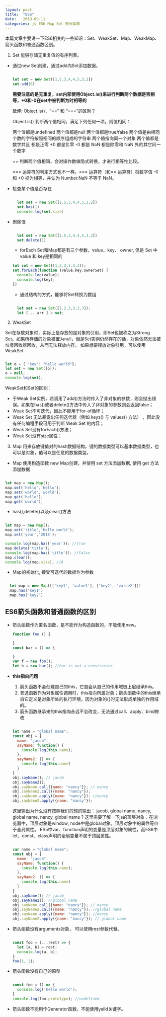 ```yaml
---
layout: post
title:  "ES6"
date:   2019-09-11
categories: js ES6 Map Set 箭头函数
---
```


本篇文章主要讲一下ES6相关的一些知识：Set、WeakSet、Map、WeakMap、箭头函数和普通函数区别。

1. Set 能够存储无重复值的有序列表。

- 通过new Set创建，通过add向Set添加数据。

  ```js

  let set = new Set([1,5,3,4,4,5,3,2])
  set.add(6)

  ```
  <b>需要注意的是无重复，set内部使用Object.is()来进行判断两个数据是否相等，+0和-0在set中被判断为时相等的</b>

  延伸: Object.is()、“==” 和 “===”的区别？

  Object.is() 判断两个值相同，满足下列任何一项，则值相同：

    两个值都是undefined
    两个值都是null
    两个值都是true/false
    两个值是由相同个数的字符按照相同的顺序组成的字符串
    两个值指向同一个对象
    两个值都是数字并且
      都是正零 +0
      都是负零 -0
      都是 NaN
      都是除零和 NaN 外的其它同一个数字

  == 判断两个值相同，会对操作数做隐式转换，才进行相等性比较。

  === 运算符的判定方式也不一样。=== 运算符（和== 运算符）将数字值 -0 和 +0 视为相等，并认为 Number.NaN 不等于 NaN。

- 检查某个值是否存在

  ```js

    let set = new Set([1,5,3,4,4,5,3,2])
    set.has(1)
    console.log(set.size)

  ```
- 删除值

  ```js

    let set = new Set([1,5,3,4,4,5,3,2])
    set.delete(1)

  ```

  - forEach Set和Map都是有三个参数，value、key、 owner, 但是 Set 中 value 和 key是相同的 

  ```js
  let set = new Set([1,2,3,3,3,3]);
  set.forEach(function (value,key,ownerSet) {
    console.log(value);
    console.log(key);           
  })
  ```

  - 通过结构的方式，能够将Set转换为数组

  ```js

    let set = new Set([1,2,3,3,3,3]);
    let [ ...arr ] = set;

  ```

2. WeakSet 

Set在存放对象时，实际上是存放的是对象的引用，即Set也被称之为Strong Set。如果所存储的对象被置为null，但是Set实例仍然存在的话，对象依然无法被垃圾回收器回收，从而无法释放内存。
如果想要释放对象引用，可以使用WeakSet
```js

let o = { "key": "hello world"};
let set = new Set([o]);
o = null;
console.log(set);

```

WeakSet和Set的区别：
  - 于Weak Set实例，若调用了add()方法时传入了非对象的参数，则会抛出错误。如果在has()或者delete()方法中传入了非对象的参数则会返回false；
  - Weak Set不可迭代，因此不能用于for-of循环；
  - Weak Set 无法暴露出任何迭代器（例如 keys() 与 values() 方法） ，因此没有任何编程手段可用于判断 Weak Set 的内容；
  - Weak Set没有forEach()方法；
  - Weak Set没有size属性；

3. Map 用来存放键值对的hash数据结构，键的数据类型可以基本数据类型，也可以是对象，值可以是任意的数据类型。
  
  - Map 使用构造函数 new Map创建，并使用 set 方法添加数据, 使用 get 方法添加数据

  ```js

  let map = new Map();
  map.set('hello','hello');
  map.set('world','world');
  map.get('hello');
  map.get('world');

  ```

  - has(),delete()以及clear()方法

  ```js

  let map = new Map();
  map.set('title','hello world');
  map.set('year','2018');

  console.log(map.has('year')); //true
  map.delete('title');
  console.log(map.has('title')); //false
  map.clear();
  console.log(map.size); //0

  ```
 
  - Map的初始化, 接受可迭代的数据作为参数

  ```js

    let map = new Map([['key1', 'value1'], ['key2', 'value2']])
    map.has('key1')
    map.has('key2')

  ```

## ES6箭头函数和普通函数的区别

- 箭头函数作为匿名函数，是不能作为构造函数的，不能使用new。
  
  ```js
  function foo () {

  }
  const bar = () => {

  }
  var f = new foo();
  let b = new bar(); //bar is not a constructor

  ```
- <b>this指向问题</b>
  1. 箭头函数不会创建自己的this，它自会从自己的作用域链上层继承this。
  2. 普通函数作为对象属性调用时，this指向所属对象；箭头函数中的this继承自它定义是对象所处的执行环境，因为对象的{}时无法形成单独的作用域的。
  3. 箭头函数继承来的this指向永远不会改变，无法通过call、apply、bind修改
    
    ```js

    let name = "global name";
    const obj = {
      name: "jacob",
      sayName: function() {
        console.log(this.name);
      },
      sayName2: () => {
        console.log(this.name)
      }
    }
    obj.sayName(); // jacob
    obj.sayName2();
    obj.sayName.call({name: "nancy"}); // nancy
    obj.sayName2.call({name: "nancy"});
    obj.sayName.apply({name: "nancy"}); //nancy
    obj.sayName2.apply({name: "nancy"});

    ```
    这里输出为什么没有按照我们的想的输出： jacob, global name, nancy, global name, nancy, global name ?
    这里需要了解一下js的顶层对象：在浏览器中，顶层对象是window; node中是global对象。顶层对象中的属性等价于全局属性。
    ES5中var、function声明的变量是顶层对象的属性，而ES6中let、const、class声明的全局变量不属于顶层属性。

    ```js

    var name = "global name";
    const obj = {
      name: "jacob",
      sayName: function() {
        console.log(this.name);
      },
      sayName2: () => {
        console.log(this.name)
      }
    }
    obj.sayName(); // jacob
    obj.sayName2(); //global name
    obj.sayName.call({name: "nancy"}); // nancy
    obj.sayName2.call({name: "nancy"}); //global name
    obj.sayName.apply({name: "nancy"}); //nancy
    obj.sayName2.apply({name: "nancy"}); // global name 

    ```


- 箭头函数没有arguments对象， 可以使用rest参数代替。
  
  ```js

  const foo = (...rest) => {
    let [a, b] = rest;
    console.log(a, b);
  }
  foo(1, 2);

  ```
- 箭头函数没有自己的原型

  ```js

  const foo = () => {
    console.log('hello world');
  }
  console.log(foo.prototype); //undefined

  ```
- 箭头函数不能用作Generator函数，不能使用yeild关键字。
  



